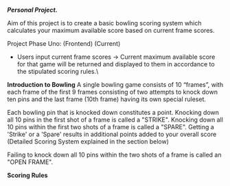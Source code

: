 ***Personal Project.***

Aim of this project is to create a basic bowling scoring system which calculates your maximum available score based on current frame scores. 

Project Phase Uno: (Frontend) (Current)
- Users input current frame scores -> Current maximum available score for that game will be returned and displayed to them in accordance to the stipulated scoring rules.\


**Introduction to Bowling**
A single bowling game consists of 10 “frames”, with each frame of the first 9 frames consisting of two attempts to knock down ten pins and the last frame (10th frame) having its own special ruleset.

Each bowling pin that is knocked down constitutes a point. Knocking down all 10 pins in the first shot of a frame is called a "STRIKE". Knocking down all 10 pins within the first two shots of a frame is called a "SPARE". Getting a 'Strike' or a 'Spare' results in additional points added to your overall score (Detailed Scoring System explained in the section below)

Failing to knock down all 10 pins within the two shots of a frame is called an "OPEN FRAME". 

**Scoring Rules**

